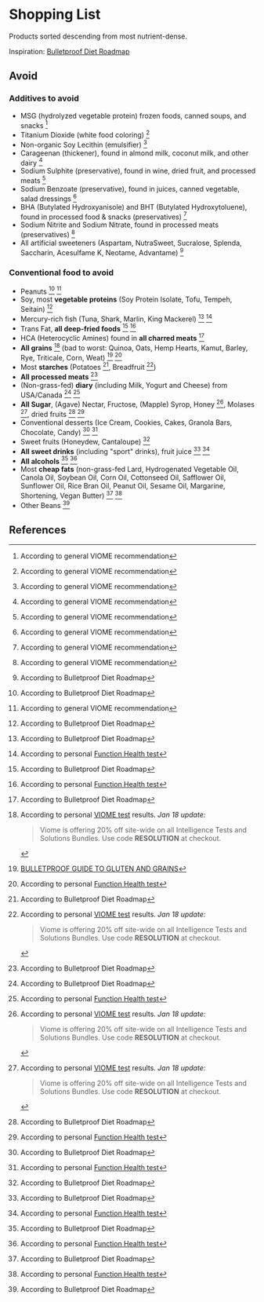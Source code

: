 # Shopping List

Products sorted descending from most nutrient-dense.

Inspiration: [Bulletproof Diet Roadmap](https://daveasprey.com/wp-content/uploads/2021/02/Dave-Asprey-Diet-and-Fasting-Roadmap-2021.pdf)

<!-- ## Local organic farm

Primary source for pastured meats, diary, seasonal fresh food.

- **Grass-Fed** [^grass-fed] [Beef](https://bluecowdelivery.ca/product-category/the-larder/) [^bulletproof] [^function]
  - Bone for broth [^jenvel]
  - Liver [^jenvel]
- **Grass-Fed** [^grass-fed] Lamb [^bulletproof] [^function]
- **Free-Range** [^grass-fed] Poultry (Duck or Goose [^bulletproof], Turkey or Chicken)
- **Free-Range** Eggs [^viome] [^bulletproof] [^jenvel]
- [**Pastured** Bacon](https://laeppleorganic.ca/pork/) [^bacon] [^function]
- **Pastured** Liver [^function]
- Fish (locally caught)
- [**Organic** Apples](https://directory.wellington.ca/Home/View/apple-creek-farm) [^dirty-dozen] [^viome]
- [**Organic Non-Homogenized** Milk](https://harmonyorganic.ca/unhomogenized-organic-nature-s-whole-milk-4-litre-bag/product/28)
- Goat Milk [^goat-milk]

- Garlic [^chinese-garlic] [^viome]
- All seasonal vegetables, fruits, and produce from the Costco list (when in season)

## Costco

Primary source (for bulk items), secondary source for fresh food.

I excluded products that I have personal allergies or sensitivities to.

### Fresh Produce

- Asparagus [^bulletproof] [^clean-15] [^viome]
- Brussels Sprouts [^bulletproof] [^viome]
- Cabbage [^bulletproof] [^viome] (salad mix)
- Beets [^viome] (including greens)
- Green Onions [^bulletproof]
- Onions [^clean-15]
- Sweet Peas [^clean-15] [^function]
- Cucumbers [^bulletproof]
- Cauliflower [^bulletproof]
- Broccoli [^bulletproof] [^jenvel]
- Zucchini [^bulletproof]
- Squash [^bulletproof]
- Cellery [^bulletproof]
- Bok choi [^bulletproof]
- Fennel [^bulletproof]
- Lettuce [^bulletproof]
- Leeks [^bulletproof]
- **Organic[^dirty-dozen]** Spinach [^bulletproof]
- **Organic[^dirty-dozen]** Green Beans [^bulletproof]
- Shallots

#### Night Shades

- **Organic[^dirty-dozen]** Bell Peppers[^viome]
- Eggplant
- Tomatoes [^jenvel] - avoid for a month every few months due to viral load [^viome]

#### Fruits

- Avocados [^bulletproof] [^clean-15] [^function] [^jenvel]
- Lemon [^bulletproof] [^function]
- Lime [^bulletproof]
- Guava [^viome] [^function]
- Blackberries [^viome] [^bulletproof]
- Raspberries [^bulletproof]
- **Organic[^dirty-dozen]** Strawberries [^function] [^bulletproof]
- **Organic[^dirty-dozen]** Blueberries [^bulletproof]
- **Organic[^dirty-dozen]** Grapes [^viome]
- **Organic[^dirty-dozen]** Cranberries [^bulletproof]
- Pineapple [^clean-15] [^bulletproof]
- Tangarines [^bulletproof]
- Pommegranate [^bulletproof]
- Grapefruit (only when **NOT** taking Metformin [^metformin]) [^bulletproof]

#### Starches

- Jackfruit [^viome]
- Jerusalem Artichoke [^viome]
- Carrot, Yam, Sweet Potato [^bulletproof]

### Meat and Seafood

- **Wild Caught** Fish [^wild-salmon] (Salmon, Anchovies, Haddock, Sole, Sardines, Flounder, Trout) (fresh, frozen, smoked, or canned)
- Clams [^viome] [^function]
- **Free-Range Organic** Duck or Goose [^bulletproof], Turkey or Chicken
- **Grass-Fed Grass-Finished** Beef, Lamb, Bison [^bulletproof] [^function]

### Dairy

- **Yellow** Butter [^grass-fed-butter] (grass-fed, organic, European-style, or conventional)
- (**Free range** or **pasture raised**) **organic** Eggs [^viome] [^bulletproof]
- [Pecorino Romano Cheese](https://thekittchen.com/pecorino-romano/#What_is_Pecorino_Romano) (from **Grass-Fed Sheep Milk**) [^bulletproof]
- Coconut Milk
- European Union Cheese (from **Grass-Fed Cow Milk**)

### Nuts and Seeds

- (Fresh) Coconut [^bulletproof]
- Almonds [^bulletproof] [^function]
- [Cashews](https://www.costco.ca/yupik-raw-cashews%2C-1-kg.product.100416533.html) [^bulletproof]
- Macadamia Nuts [^bulletproof]
- Pecan Nuts [^bulletproof]
- Chestnuts [^bulletproof]
- Sunflower Seeds [^bulletproof]
- Chia Seeds [^function] [^jenvel]

- Flaxseeds [^function]
- Pine Nuts

### Oils

- [Coconut Oil](https://www.costco.ca/kirkland-signature-organic-virgin-coconut-oil%2C-2.3-kg.product.100416822.html) [^bulletproof] [^viome]
- [Avocado Oil](https://www.costco.ca/chosen-foods-avocado-oil-spray%2c-2-x-382-g.product.100774350.html) [^bulletproof] [^viome]
- **Extra Virgin** Olive Oil [^bulletproof] [^jenvel] [^blueprint]
- MCT Oil [^bulletproof]

### Snacks, Sweets, and Baking

- Nut (Coconut, Almond, Cashew, Pecan) Flour [^bulletproof]
- [Nut and seed Butter](https://www.costco.ca/kirkland-signature-mixed-nut-butter%2c-765-g.product.100562100.html) [^bulletproof]
- [NoSugar Shellz](https://thenosugarcompany.ca/products/no-sugar-keto-shellz-chocolatey-caramel-pecan-25-pieces) (chocolates)
- [Erythritol and Monk Fruit Sweetener](https://www.costco.ca/volupta-erythritol-%2526-monk-fruit-extract-sweetener%2C-1.36-kg.product.4000182685.html), Xylitol, Stevia (natural sweeteners) [^bulletproof]
- Xylitol, Stevia (natural sweeteners) [^bulletproof]
- Adzuki (Red) Beans [^viome] [^function] ([high glycemic load](https://glycemic-index.net/azuki-beans/))

### Beverages

- [Green Tea](https://www.costco.ca/kirkland-signature-green-tea%2c-100-pack.product.100416810.html)
- [Herbal Tea](https://amzn.to/47l5R9I)
- [Alkaline Water](https://amzn.to/3swkHes) [^alkaline]
- **Filtered** Tap Water

### Spices, Herbs and seasoning

- Black Pepper [^viome]
- Cinaamon [^viome]
- Himalayan Pink Salt [^bulletproof]
- Basil, Thyme, Parsley [^function]
- Apple Vinegar [^bulletproof]

### Supplements at Costco

- [Omega3 Oil](https://www.costco.ca/kirkland-signature-super-concentrate-omega-3-fish-oil%2C-330-softgels.product.100506962.html) and Fish (Salmon, Krill) Oil [^function] [^bulletproof]
- (Diverse mix of) Probiotics
- [All Greens Superfood Powder](https://www.costco.ca/webber-naturals-all-greens-superfood-100-servings,-900-g-powder.product.100565243.html) (includes vitamins, pre/probiotics, lecithin, alfalfa, chlorella)
- [Collagen](https://www.costco.ca/organika-enhanced-collagen%2c-2-pack.product.100377002.html) (powder) [^bulletproof]
- [Vitamin C](https://www.costco.ca/kirkland-signature-timed-release-vitamin-c-1000-mg---500-tablets.product.100338652.html) [^vit-c]
- [Calcium + Magnesium](https://www.costco.ca/jamieson-calcium-magnesium-with-vitamin-d3%2c-500-caplets.product.4000150777.html)

## Amazon

Non-perishables that are not present at Costco or that are not needed in bulk.

- [Bulletproof Coffee](https://amzn.to/3sFMl8D) [^bulletproof]
- [Almond Oil](https://amzn.to/3unXUlw) [^bulletproof]

### Supplements on Amazon

- [D-Ribose](https://amzn.to/47jAsEF) (natural sweetener) [^mitocondria] [^bulletproof]
- [Vitamin D3 + K2](https://amzn.to/3sDAiZD) [^function]
- [Colostrum](https://amzn.to/411G97X) [^bulletproof]
- [Acacia Fiber](https://amzn.to/3sIqbmi) [^bulletproof]
- [**Unflavored Grass Fed** Whey Protein](https://amzn.to/3SVAY78) [^bulletproof]
- [Zinc](https://amzn.to/40OwXDO) + [Copper](https://amzn.to/3NeaUkn), [Iron](https://amzn.to/3SVBAcW) [^function]

## Other sources

- [99% Dark Chocolate](https://chocosoltraders.com/collections/coffee-drinkingchocolate/products/99-eating-chocolate-stay-home-stock-up-bulk-deal) [^bulletproof]
- [Full-fat A2 Milk](https://www.a2milk.ca/products/3-25-homogenized-milk) [^a2-milk] -->

## Avoid

### Additives to avoid

- MSG (hydrolyzed vegetable protein) frozen foods, canned soups, and snacks [^viome-tips]
- Titanium Dioxide (white food coloring) [^viome-tips]
- Non-organic Soy Lecithin (emulsifier) [^viome-tips]
- Carageenan (thickener), found in almond milk, coconut milk, and other dairy [^viome-tips]
- Sodium Sulphite (preservative), found in wine, dried fruit, and processed meats [^viome-tips]
- Sodium Benzoate (preservative), found in juices, canned vegetable, salad dressings [^viome-tips]
- BHA (Butylated Hydroxyanisole) and BHT (Butylated Hydroxytoluene), found in processed food & snacks (preservatives) [^viome-tips]
- Sodium Nitrite and Sodium Nitrate, found in processed meats (preservatives) [^viome-tips]
- All artificial sweeteners (Aspartam, NutraSweet, Sucralose, Splenda, Saccharin, Acesulfame K, Neotame, Advantame) [^bulletproof]

### Conventional food to avoid

- Peanuts [^bulletproof] [^viome-tips]
- Soy, most **vegetable proteins** (Soy Protein Isolate, Tofu, Tempeh, Seitain) [^bulletproof]
- Mercury-rich fish (Tuna, Shark, Marlin, King Mackerel) [^bulletproof] [^function]
- Trans Fat, **all deep-fried foods** [^bulletproof] [^function]
- HCA (Heterocyclic Amines) found in **all charred meats** [^bulletproof]
- **All grains** [^viome] (bad to worst: Quinoa, Oats, Hemp Hearts, Kamut, Barley, Rye, Triticale, Corn, Weat) [^no-grains] [^function]
- Most **starches** (Potatoes [^bulletproof], Breadfruit [^viome])
- **All processed meats** [^bulletproof]
- (Non-grass-fed) **diary** (including Milk, Yogurt and Cheese) from USA/Canada [^bulletproof] [^function]
- **All Sugar**, (Agave) Nectar, Fructose, (Mapple) Syrop, Honey [^viome], Molases [^viome], dried fruits [^bulletproof] [^function]
- Conventional desserts (Ice Cream, Cookies, Cakes, Granola Bars, Chocolate, Candy) [^bulletproof] [^function]
- Sweet fruits (Honeydew, Cantaloupe) [^bulletproof]
- **All sweet drinks** (including "sport" drinks), fruit juice [^bulletproof] [^function]
- **All alcohols** [^bulletproof] [^function]
- Most **cheap fats** (non-grass-fed Lard, Hydrogenated Vegetable Oil, Canola Oil, Soybean Oil, Corn Oil, Cottonseed Oil, Safflower Oil, Sunflower Oil, Rice Bran Oil, Peanut Oil, Sesame Oil, Margarine, Shortening, Vegan Butter) [^bulletproof] [^function]
- Other Beans [^bulletproof]

## References

[^bulletproof]: According to Bulletproof Diet Roadmap
[^viome]:
    According to personal [VIOME test](https://viomehq.sjv.io/alexastrum) results. _Jan 18 update:_

    > Viome is offering 20% off site-wide on all Intelligence Tests and Solutions Bundles.
    > Use code **RESOLUTION** at checkout.

[^viome-tips]: According to general VIOME recommendation
[^dirty-dozen]: [Dirty Dozen](https://www.ewg.org/foodnews/full-list.php)
[^clean-15]: [Clean 15](https://www.ewg.org/foodnews/full-list.php)
[^wild-salmon]: [Wild vs farmed salmon](https://www.healthline.com/nutrition/wild-vs-farmed-salmon#Polyunsaturated-fat-content)
[^a2-milk]: [A2 Milk](https://www.ncbi.nlm.nih.gov/pmc/articles/PMC9407547/)
[^chinese-garlic]: [Geographical authentication of Chinese garlic](https://www.sciencedirect.com/science/article/abs/pii/S0956713521004667)
[^grass-fed-butter]: [Why butter is yellow](https://www.businessinsider.com/why-is-butter-yellow-2016-3)
[^grass-fed]: [Fatty acid profiles and antioxidants in grass vs grain-fed beef](https://www.ncbi.nlm.nih.gov/pmc/articles/PMC2846864/)
[^goat-milk]: [Nutrient Profiling of Goat and Cow Milk](https://www.ncbi.nlm.nih.gov/pmc/articles/PMC6835441/)
[^bacon]: [Science of Bacon](https://daveasprey.com/is-bacon-healthy-paleo-pork)
[^alkaline]: [Alkaline electrolyzed water](https://www.ncbi.nlm.nih.gov/pmc/articles/PMC6352572/)
[^no-grains]: [BULLETPROOF GUIDE TO GLUTEN AND GRAINS](https://www.bulletproof.com/diet-articles/bulletproof-diet/the-complete-bulletproof-guide-to-grains/)
[^function]: According to personal [Function Health test](https://www.functionhealth.com/early-access?code=ALUNGU10)
[^metformin]: [Metformin Is a Putative Anti-Aging Drug](https://pubmed.ncbi.nlm.nih.gov/34421827/)
[^vit-c]: [What is Vitamin C](https://www.bulletproof.com/supplement-articles/what-is-vitamin-c-benefits/)
[^mitocondria]: [Understanding D-Ribose and Mitochondrial Function](https://www.ncbi.nlm.nih.gov/pmc/articles/PMC5959283/)
[^jenvel]: [Protocol](https://jenvel.co/) by @itsJenvel, 4th place on on <https://rejuvenationolympics.com>
[^blueprint]: [Blueprint by Bryan Johnson](https://cdn.shopify.com/s/files/1/0772/3129/2701/files/Product_Nutrition_Facts.pdf?v=1704325409)
